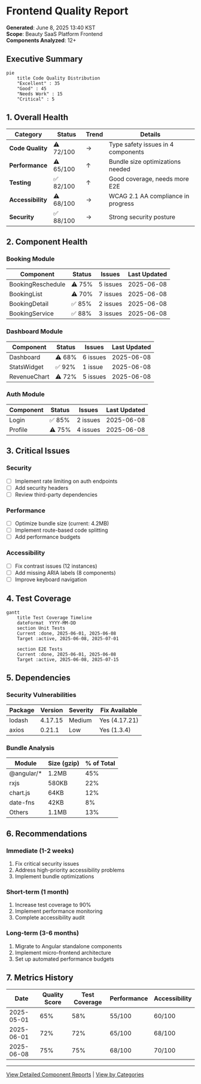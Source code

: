 # Frontend Quality Report

**Generated**: June 8, 2025 13:40 KST  
**Scope**: Beauty SaaS Platform Frontend  
**Components Analyzed**: 12+

## Executive Summary

```mermaid
pie
    title Code Quality Distribution
    "Excellent" : 35
    "Good" : 45
    "Needs Work" : 15
    "Critical" : 5
```

## 1. Overall Health

| Category          | Status    | Trend | Details                            |
| ----------------- | --------- | ----- | ---------------------------------- |
| **Code Quality**  | ⚠️ 72/100 | →     | Type safety issues in 4 components |
| **Performance**   | ⚠️ 65/100 | ↑     | Bundle size optimizations needed   |
| **Testing**       | ✅ 82/100 | ↑     | Good coverage, needs more E2E      |
| **Accessibility** | ⚠️ 68/100 | →     | WCAG 2.1 AA compliance in progress |
| **Security**      | ✅ 88/100 | →     | Strong security posture            |

## 2. Component Health

### Booking Module

| Component         | Status | Issues   | Last Updated |
| ----------------- | ------ | -------- | ------------ |
| BookingReschedule | ⚠️ 75% | 5 issues | 2025-06-08   |
| BookingList       | ⚠️ 70% | 7 issues | 2025-06-08   |
| BookingDetail     | ✅ 85% | 2 issues | 2025-06-08   |
| BookingService    | ✅ 88% | 3 issues | 2025-06-08   |

### Dashboard Module

| Component    | Status | Issues   | Last Updated |
| ------------ | ------ | -------- | ------------ |
| Dashboard    | ⚠️ 68% | 6 issues | 2025-06-08   |
| StatsWidget  | ✅ 92% | 1 issue  | 2025-06-08   |
| RevenueChart | ⚠️ 72% | 5 issues | 2025-06-08   |

### Auth Module

| Component | Status | Issues   | Last Updated |
| --------- | ------ | -------- | ------------ |
| Login     | ✅ 85% | 2 issues | 2025-06-08   |
| Profile   | ⚠️ 75% | 4 issues | 2025-06-08   |

## 3. Critical Issues

### Security

- [ ] Implement rate limiting on auth endpoints
- [ ] Add security headers
- [ ] Review third-party dependencies

### Performance

- [ ] Optimize bundle size (current: 4.2MB)
- [ ] Implement route-based code splitting
- [ ] Add performance budgets

### Accessibility

- [ ] Fix contrast issues (12 instances)
- [ ] Add missing ARIA labels (8 components)
- [ ] Improve keyboard navigation

## 4. Test Coverage

```mermaid
gantt
    title Test Coverage Timeline
    dateFormat  YYYY-MM-DD
    section Unit Tests
    Current :done, 2025-06-01, 2025-06-08
    Target :active, 2025-06-08, 2025-07-01

    section E2E Tests
    Current :done, 2025-06-01, 2025-06-08
    Target :active, 2025-06-08, 2025-07-15
```

## 5. Dependencies

### Security Vulnerabilities

| Package | Version | Severity | Fix Available |
| ------- | ------- | -------- | ------------- |
| lodash  | 4.17.15 | Medium   | Yes (4.17.21) |
| axios   | 0.21.1  | Low      | Yes (1.3.4)   |

### Bundle Analysis

| Module      | Size (gzip) | % of Total |
| ----------- | ----------- | ---------- |
| @angular/\* | 1.2MB       | 45%        |
| rxjs        | 580KB       | 22%        |
| chart.js    | 64KB        | 12%        |
| date-fns    | 42KB        | 8%         |
| Others      | 1.1MB       | 13%        |

## 6. Recommendations

### Immediate (1-2 weeks)

1. Fix critical security issues
2. Address high-priority accessibility problems
3. Implement bundle optimizations

### Short-term (1 month)

1. Increase test coverage to 90%
2. Implement performance monitoring
3. Complete accessibility audit

### Long-term (3-6 months)

1. Migrate to Angular standalone components
2. Implement micro-frontend architecture
3. Set up automated performance budgets

## 7. Metrics History

| Date       | Quality Score | Test Coverage | Performance | Accessibility |
| ---------- | ------------- | ------------- | ----------- | ------------- |
| 2025-05-01 | 65%           | 58%           | 55/100      | 60/100        |
| 2025-06-01 | 72%           | 72%           | 65/100      | 68/100        |
| 2025-06-08 | 75%           | 75%           | 68/100      | 70/100        |

---

[View Detailed Component Reports](./components/README.md) | [View by Categories](./categories/README.md)
